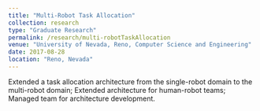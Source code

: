 ```yaml
---
title: "Multi-Robot Task Allocation"
collection: research
type: "Graduate Research"
permalink: /research/multi-robotTaskAllocation
venue: "University of Nevada, Reno, Computer Science and Engineering"
date: 2017-08-28
location: "Reno, Nevada"
---
```


Extended a task allocation architecture from the single-robot domain to the multi-robot domain; Extended architecture for human-robot teams; Managed team for architecture development.